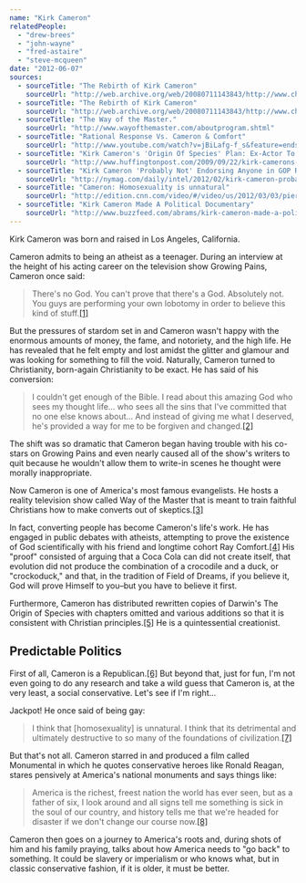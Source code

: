 ```yaml
---
name: "Kirk Cameron"
relatedPeople:
  - "drew-brees"
  - "john-wayne"
  - "fred-astaire"
  - "steve-mcqueen"
date: "2012-06-07"
sources:
  - sourceTitle: "The Rebirth of Kirk Cameron"
    sourceUrl: "http://web.archive.org/web/20080711143843/http://www.christianitytoday.com/tc/2003/002/1.20.html"
  - sourceTitle: "The Rebirth of Kirk Cameron"
    sourceUrl: "http://web.archive.org/web/20080711143843/http://www.christianitytoday.com/tc/2003/002/1.20.html"
  - sourceTitle: "The Way of the Master."
    sourceUrl: "http://www.wayofthemaster.com/aboutprogram.shtml"
  - sourceTitle: "Rational Response Vs. Cameron & Comfort"
    sourceUrl: "http://www.youtube.com/watch?v=jBiLafg-f_s&feature=endscreen"
  - sourceTitle: "Kirk Cameron's 'Origin Of Species' Plan: Ex-Actor To Distribute 50,000 Altered Darwin Books"
    sourceUrl: "http://www.huffingtonpost.com/2009/09/22/kirk-camerons-origin-of-s_n_294349.html"
  - sourceTitle: "Kirk Cameron 'Probably Not' Endorsing Anyone in GOP Race"
    sourceUrl: "http://nymag.com/daily/intel/2012/02/kirk-cameron-probably-not-endorsing-in-gop-race.html"
  - sourceTitle: "Cameron: Homosexuality is unnatural"
    sourceUrl: "http://edition.cnn.com/video/#/video/us/2012/03/03/piers-kirk-cameron-gay-marriage-unnatural.cnn"
  - sourceTitle: "Kirk Cameron Made A Political Documentary"
    sourceUrl: "http://www.buzzfeed.com/abrams/kirk-cameron-made-a-political-documentary"
---
```


Kirk Cameron was born and raised in Los Angeles, California.

Cameron admits to being an atheist as a teenager. During an interview at the height of his acting career on the television show Growing Pains, Cameron once said:

>There's no God. You can't prove that there's a God. Absolutely not. You guys are performing your own lobotomy in order to believe this kind of stuff.<a class="source-citation" href="http://web.archive.org/web/20080711143843/http://www.christianitytoday.com/tc/2003/002/1.20.html" title="The Rebirth of Kirk Cameron">[1]</a>

But the pressures of stardom set in and Cameron wasn't happy with the enormous amounts of money, the fame, and notoriety, and the high life. He has revealed that he felt empty and lost amidst the glitter and glamour and was looking for something to fill the void. Naturally, Cameron turned to Christianity, born-again Christianity to be exact. He has said of his conversion:

>I couldn't get enough of the Bible. I read about this amazing God who sees my thought life… who sees all the sins that I've committed that no one else knows about… And instead of giving me what I deserved, he's provided a way for me to be forgiven and changed.<a class="source-citation" href="http://web.archive.org/web/20080711143843/http://www.christianitytoday.com/tc/2003/002/1.20.html" title="The Rebirth of Kirk Cameron">[2]</a>

The shift was so dramatic that Cameron began having trouble with his co-stars on Growing Pains and even nearly caused all of the show's writers to quit because he wouldn't allow them to write-in scenes he thought were morally inappropriate.

Now Cameron is one of America's most famous evangelists. He hosts a reality television show called Way of the Master that is meant to train faithful Christians how to make converts out of skeptics.<a class="source-citation" href="http://www.wayofthemaster.com/aboutprogram.shtml" title="The Way of the Master.">[3]</a>

In fact, converting people has become Cameron's life's work. He has engaged in public debates with atheists, attempting to prove the existence of God scientifically with his friend and longtime cohort Ray Comfort.<a class="source-citation" href="http://www.youtube.com/watch?v=jBiLafg-f_s&feature=endscreen" title="Rational Response Vs. Cameron &amp; Comfort">[4]</a> His "proof" consisted of arguing that a Coca Cola can did not create itself, that evolution did not produce the combination of a crocodile and a duck, or "crockoduck," and that, in the tradition of Field of Dreams, if you believe it, God will prove Himself to you–but you have to believe it first.

Furthermore, Cameron has distributed rewritten copies of Darwin's The Origin of Species with chapters omitted and various additions so that it is consistent with Christian principles.<a class="source-citation" href="http://www.huffingtonpost.com/2009/09/22/kirk-camerons-origin-of-s_n_294349.html" title="Kirk Cameron&apos;s &apos;Origin Of Species&apos; Plan: Ex-Actor To Distribute 50,000 Altered Darwin Books">[5]</a> He is a quintessential creationist.


## Predictable Politics

First of all, Cameron is a Republican.<a class="source-citation" href="http://nymag.com/daily/intel/2012/02/kirk-cameron-probably-not-endorsing-in-gop-race.html" title="Kirk Cameron &apos;Probably Not&apos; Endorsing Anyone in GOP Race">[6]</a> But beyond that, just for fun, I'm not even going to do any research and take a wild guess that Cameron is, at the very least, a social conservative. Let's see if I'm right…

Jackpot! He once said of being gay:

>I think that [homosexuality] is unnatural. I think that its detrimental and ultimately destructive to so many of the foundations of civilization.<a class="source-citation" href="http://edition.cnn.com/video/#/video/us/2012/03/03/piers-kirk-cameron-gay-marriage-unnatural.cnn" title="Cameron: Homosexuality is unnatural">[7]</a>

But that's not all. Cameron starred in and produced a film called Monumental in which he quotes conservative heroes like Ronald Reagan, stares pensively at America's national monuments and says things like:

>America is the richest, freest nation the world has ever seen, but as a father of six, I look around and all signs tell me something is sick in the soul of our country, and history tells me that we're headed for disaster if we don't change our course now.<a class="source-citation" href="http://www.buzzfeed.com/abrams/kirk-cameron-made-a-political-documentary" title="Kirk Cameron Made A Political Documentary">[8]</a>

Cameron then goes on a journey to America's roots and, during shots of him and his family praying, talks about how America needs to "go back" to something. It could be slavery or imperialism or who knows what, but in classic conservative fashion, if it is older, it must be better.